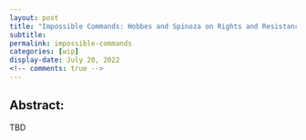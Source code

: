 ```yaml
---
layout: post
title: "Impossible Commands: Hobbes and Spinoza on Rights and Resistance"
subtitle: 
permalink: impossible-commands
categories: [wip]
display-date: July 20, 2022
<!-- comments: true -->
---
```


<h2>Abstract:</h2>
TBD
